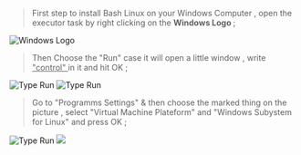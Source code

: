 

> First step to install Bash Linux on your Windows Computer , open the executor task by right clicking on the <b> Windows Logo </b> ;
<img src="https://media.discordapp.net/attachments/735256504143183893/791432221949034536/wPPdUeJeyQmwAAAABJRU5ErkJggg.png?width=299&height=32" alt="Windows Logo">

> Then Choose the "Run" case it will open a little window , write <u> "control" </u> in it and hit OK ;

<img src="https://media.discordapp.net/attachments/735256504143183893/791432398901608468/Uj8gAAAABJRU5ErkJggg.png?width=210&height=189" alt="Type Run"> <img src="https://media.discordapp.net/attachments/735256504143183893/791432523716362250/8Aio0j43DQHsYAAAAASUVORK5CYII.png?width=337&height=184" alt="Type Run"> 

> Go to "Programms Settings" & then choose the marked thing on the picture , select "Virtual Machine Plateform" and "Windows Subystem for Linux" and press OK ;

<img src="https://media.discordapp.net/attachments/735256504143183893/791432644390944779/actEJPBhqQAAAAASUVORK5CYII.png?width=451&height=182" alt="Type Run"> <img src="https://media.discordapp.net/attachments/735256504143183893/791432718026145802/ldRcAAAAASUVORK5CYII.png?width=312&height=278">



<h1/>
